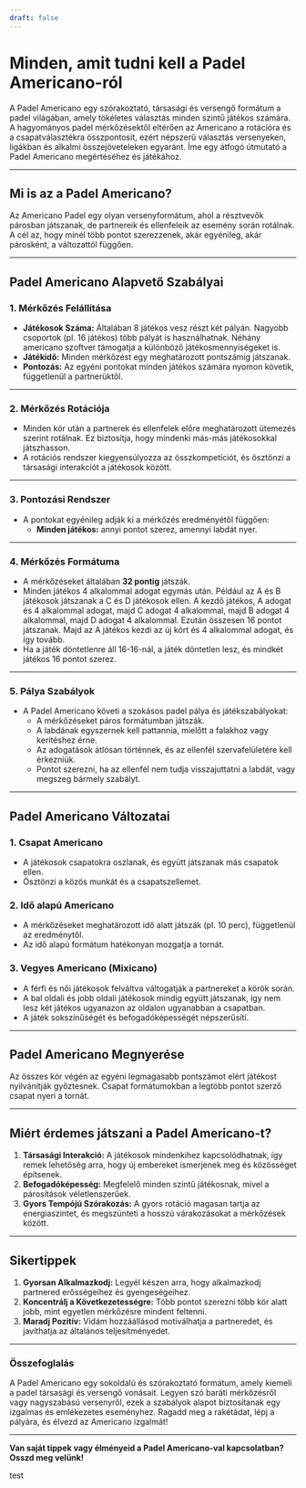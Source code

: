 ```yaml
---
draft: false
---
```

# Minden, amit tudni kell a Padel Americano-ról

A Padel Americano egy szórakoztató, társasági és versengő formátum a padel világában, amely tökéletes választás minden szintű játékos számára. A hagyományos padel mérkőzésektől eltérően az Americano a rotációra és a csapatválasztékra összpontosít, ezért népszerű választás versenyeken, ligákban és alkalmi összejöveteleken egyaránt. Íme egy átfogó útmutató a Padel Americano megértéséhez és játékához.

---

## **Mi is az a Padel Americano?**

Az Americano Padel egy olyan versenyformátum, ahol a résztvevők párosban játszanak, de partnereik és ellenfeleik az esemény során rotálnak. A cél az, hogy minél több pontot szerezzenek, akár egyénileg, akár párosként, a változattól függően.

---

## **Padel Americano Alapvető Szabályai**

### **1. Mérkőzés Felállítása**
- **Játékosok Száma:** Általában 8 játékos vesz részt két pályán. Nagyobb csoportok (pl. 16 játékos) több pályát is használhatnak. Néhány americano szoftver támogatja a különböző játékosmennyiségeket is.
- **Játékidő:** Minden mérkőzést egy meghatározott pontszámig játszanak.
- **Pontozás:** Az egyéni pontokat minden játékos számára nyomon követik, függetlenül a partnerüktől.

---

### **2. Mérkőzés Rotációja**
- Minden kör után a partnerek és ellenfelek előre meghatározott ütemezés szerint rotálnak. Ez biztosítja, hogy mindenki más-más játékosokkal játszhasson.
- A rotációs rendszer kiegyensúlyozza az összkompetíciót, és ösztönzi a társasági interakciót a játékosok között.

---

### **3. Pontozási Rendszer**
- A pontokat egyénileg adják ki a mérkőzés eredményétől függően:
  - **Minden játékos:** annyi pontot szerez, amennyi labdát nyer.

---

### **4. Mérkőzés Formátuma**
- A mérkőzéseket általában **32 pontig** játszák.
- Minden játékos 4 alkalommal adogat egymás után. Például az A és B játékosok játszanak a C és D játékosok ellen. A kezdő játékos, A adogat és 4 alkalommal adogat, majd C adogat 4 alkalommal, majd B adogat 4 alkalommal, majd D adogat 4 alkalommal. Ezután összesen 16 pontot játszanak. Majd az A játékos kezdi az új kört és 4 alkalommal adogat, és így tovább.
- Ha a játék döntetlenre áll 16-16-nál, a játék döntetlen lesz, és mindkét játékos 16 pontot szerez.

---

### **5. Pálya Szabályok**
- A Padel Americano követi a szokásos padel pálya és játékszabályokat:
  - A mérkőzéseket páros formátumban játszák.
  - A labdának egyszernek kell pattannia, mielőtt a falakhoz vagy kerítéshez érne.
  - Az adogatások átlósan történnek, és az ellenfél szervafelületére kell érkezniük.
  - Pontot szerezni, ha az ellenfél nem tudja visszajuttatni a labdát, vagy megszeg bármely szabályt.

---

## **Padel Americano Változatai**

### **1. Csapat Americano**
- A játékosok csapatokra oszlanak, és együtt játszanak más csapatok ellen.
- Ösztönzi a közös munkát és a csapatszellemet.

### **2. Idő alapú Americano**
- A mérkőzéseket meghatározott idő alatt játszák (pl. 10 perc), függetlenül az eredménytől.
- Az idő alapú formátum hatékonyan mozgatja a tornát.

### **3. Vegyes Americano (Mixicano)**
- A férfi és női játékosok felváltva váltogatják a partnereket a körök során.
- A bal oldali és jobb oldali játékosok mindig együtt játszanak, így nem lesz két játékos ugyanazon az oldalon ugyanabban a csapatban.
- A játék sokszínűségét és befogadóképességét népszerűsíti.

---

## **Padel Americano Megnyerése**

Az összes kör végén az egyéni legmagasabb pontszámot elért játékost nyilvánítják győztesnek. Csapat formátumokban a legtöbb pontot szerző csapat nyeri a tornát.

---

## **Miért érdemes játszani a Padel Americano-t?**

1. **Társasági Interakció:** A játékosok mindenkihez kapcsolódhatnak, így remek lehetőség arra, hogy új embereket ismerjenek meg és közösséget építsenek.
2. **Befogadóképesség:** Megfelelő minden szintű játékosnak, mivel a párosítások véletlenszerűek.
3. **Gyors Tempójú Szórakozás:** A gyors rotáció magasan tartja az energiaszintet, és megszünteti a hosszú várakozásokat a mérkőzések között.

---

## **Sikertippek**

1. **Gyorsan Alkalmazkodj:** Legyél készen arra, hogy alkalmazkodj partnered erősségeihez és gyengeségeihez.
2. **Koncentrálj a Következetességre:** Több pontot szerezni több kör alatt jobb, mint egyetlen mérkőzésre mindent feltenni.
3. **Maradj Pozitív:** Vidám hozzáállásod motiválhatja a partneredet, és javíthatja az általános teljesítményedet.

---

### **Összefoglalás**

A Padel Americano egy sokoldalú és szórakoztató formátum, amely kiemeli a padel társasági és versengő vonásait. Legyen szó baráti mérkőzésről vagy nagyszabású versenyről, ezek a szabályok alapot biztosítanak egy izgalmas és emlékezetes eseményhez. Ragadd meg a rakétádat, lépj a pályára, és élvezd az Americano izgalmát!

---

**Van saját tippek vagy élményeid a Padel Americano-val kapcsolatban? Osszd meg velünk!**

test